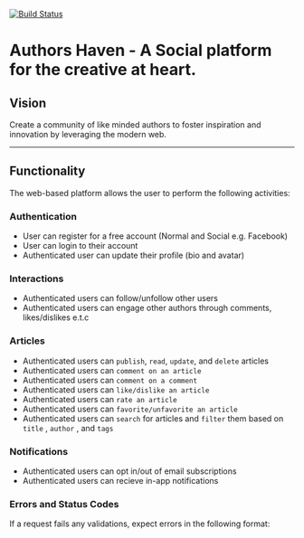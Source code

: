 [![Build Status](https://travis-ci.org/andela/ah-codeblooded-frontend.svg?branch=develop)](https://travis-ci.org/andela/ah-codeblooded-frontend)

# Authors Haven - A Social platform for the creative at heart.

## Vision

Create a community of like minded authors to foster inspiration and innovation
by leveraging the modern web.

---

## Functionality

The web-based platform allows the user to perform the following activities:

### Authentication

- User can register for a free account (Normal and Social e.g. Facebook)
- User can login to their account
- Authenticated user can update their profile (bio and avatar)

### Interactions

- Authenticated users can follow/unfollow other users
- Authenticated users can engage other authors through comments, likes/dislikes e.t.c

### Articles

- Authenticated users can `publish`, `read`, `update`, and `delete` articles
- Authenticated users can `comment on an article`
- Authenticated users can `comment on a comment`
- Authenticated users can `like/dislike an article`
- Authenticated users can `rate an article`
- Authenticated users can `favorite/unfavorite an article`
- Authenticated users can `search` for articles and `filter` them based on `title` , `author` , and `tags`

### Notifications

- Authenticated users can opt in/out of email subscriptions
- Authenticated users can recieve in-app notifications

### Errors and Status Codes

If a request fails any validations, expect errors in the following format:

